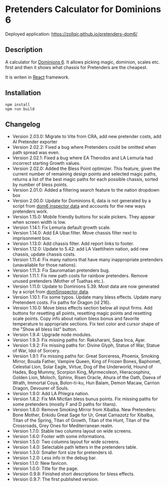 # Pretenders Calculator for Dominions 6

Deployed application: https://zollqir.github.io/pretenders-dom6/

## Description

A calculator for [Dominions 6](http://www.illwinter.com/dom6/). It allows picking magic, dominion, scales etc. first and then it shows what chassis for Pretenders are the cheapest.

It is writen in [React](https://reactjs.org/) framework.

## Installation

```
npm install
npm run build
```

## Changelog

- Version 2.03.0: Migrate to Vite from CRA, add new pretender costs, add AI Pretender exporter
- Version 2.02.2: Fixed a bug where Pretenders could be omitted when path spread was even.
- Version 2.02.1: Fixed a bug where EA Therodos and LA Lemuria had incorrect starting Growth values.
- Version 2.02.0: Added the Bless Point optimizer. This feature, given the current number of remaining design points and selected magic paths, returns a list of the best magic paths for each possible chassis, sorted by number of bless points.
- Version 2.01.0: Added a filtering search feature to the nation dropdown box
- Version 2.00.0: Update for Dominions 6, data is not generated by a script from [dom6 inspector data](https://github.com/larzm42/dom6inspector/tree/gh-pages/gamedata) and accounts for the new ways pretenders work.
- Version 1.15.0: Mobile friendly buttons for scale pickers. They appear when screen width is low.
- Version 1.14.1: Fix Lemuria default growth scale.
- Version 1.14.0: Add EA Ubar.filter. Move chassis filter next to imprisonment box.
- Version 1.13.0: Add chassis filter. Add report links to footer.
- Version 1.12.0: Update to 5.42: add LA Vaettiheim nation, add new chassis, update chassis costs.
- Version 1.11.4: Fix many nations that have many inappropriate pretenders (unavailable for those nations).
- Version 1.11.3: Fix Sauromatian pretenders bug.
- Version 1.11.1: Fix new path costs for rainbow pretenders. Remove unused pretenders (Mother of Tuathas etc.).
- Version 1.11.0: Update to Dominions 5.39. Most data are now generated by a script from [dom5inspector data](https://github.com/larzm42/dom5inspector/tree/gh-pages/gamedata).
- Version 1.10.1: Fix some typos. Update many bless effects. Update many Pretendent costs. Fix paths for Dragon (id 216).
- Version 1.10.0: Move bless effects section below all input firms. Add buttons for resetting all points, resetting magic points and resetting scale points. Copy info about nation bless bonus and favorite temperature to appropriate sections. Fix text color and cursor shape of the "Show all bless list" button.
- Version 1.9.4: Upgrade node modules.
- Version 1.9.3: Fix missing paths for: Raksharani, Sapa Inca, Ayar.
- Version 1.9.2: Fix missing paths for: Divine Glyph, Statue of War, Statue of War, Idol of Sorcery.
- Version 1.9.1: Fix missing paths for: Great Sorceress, Phoenix, Smoking Mirror, Bouda Father, Vampire Queen, King of Frozen Bones, Baphomet, Celestial Lion, Solar Eagle, Virtue, Dog of the Underworld, Hound of Hades, Bog Mummy, Scorpion King, Myrmecoleon, Hieracosphinx, Golden Lion, Moloch, Sphinx, Risen Oracle, Ahura of the Oath, Daeva of Wrath, Immortal Coya, Bolon-ti-ku, Hun Balam, Demon Macaw, Carrion Dragon, Devourer of Souls.
- Version 1.9.0: Add LA Phlegra nation.
- Version 1.8.2: Fix MA Mictlan bless bunus points. Fix missing paths for some pretenders (mostly F and D paths for titans).
- Version 1.8.0: Remove Smoking Mirror from Xibalba. New Pretenders: Bone Mother, Enkidu Great Sage for Ur, Great Camazotz for Xibalba, Titan of the Spring, Titan of Growth, Titan of the Hunt, Titan of the Crossroads, Grey Ones for Mediterranean realm.
- Version 1.7.0: Stable two columns layout on wide screens.
- Version 1.6.0: Footer with some informations.
- Version 1.5.0: Two columns layout for wide screens.
- Version 1.4.0: Selectable path letters in the pretenders table.
- Version 1.3.0: Smaller font size for pretenders id.
- Version 1.2.0: Less info in the debug bar.
- Version 1.1.0: New favicon.
- Version 1.0.0: Title for the page.
- Version 0.9.8: Finished short descriptions for bless effects.
- Version 0.9.7: The first published version.
